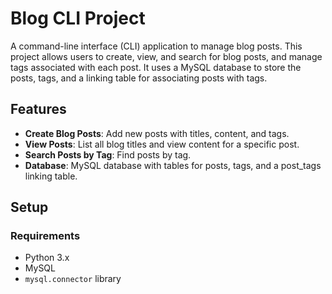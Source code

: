 # Blog CLI Project

A command-line interface (CLI) application to manage blog posts. This project allows users to create, view, and search for blog posts, and manage tags associated with each post. It uses a MySQL database to store the posts, tags, and a linking table for associating posts with tags.

## Features

- **Create Blog Posts**: Add new posts with titles, content, and tags.
- **View Posts**: List all blog titles and view content for a specific post.
- **Search Posts by Tag**: Find posts by tag.
- **Database**: MySQL database with tables for posts, tags, and a post_tags linking table.

## Setup

### Requirements

- Python 3.x
- MySQL
- `mysql.connector` library
